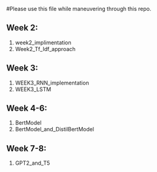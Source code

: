 #Please use this file while maneuvering through this repo.

## Week 2:

1. week2_implimentation
2. Week2_Tf_Idf_approach


## Week 3:

1. WEEK3_RNN_implementation
2. WEEK3_LSTM

## Week 4-6:

1. BertModel
2. BertModel_and_DistilBertModel

## Week 7-8:

1. GPT2_and_T5
